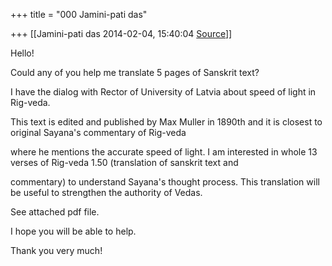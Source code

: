 +++
title = "000 Jamini-pati das"

+++
[[Jamini-pati das	2014-02-04, 15:40:04 [Source](https://groups.google.com/g/samskrita/c/tLYBQ26fLuM)]]



Hello!

  

Could any of you help me translate 5 pages of Sanskrit text?

  

I have the dialog with Rector of University of Latvia about speed of light in Rig-veda.

This text is edited and published by Max Muller in 1890th and it is closest to original Sayana's commentary of Rig-veda

where he mentions the accurate speed of light. I am interested in whole 13 verses of Rig-veda 1.50 (translation of sanskrit text and

commentary) to understand Sayana's thought process. This translation will be useful to strengthen the authority of Vedas.

  

See attached pdf file.

  

I hope you will be able to help.

  

Thank you very much!


